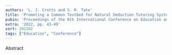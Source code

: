 ```yaml
---
authors: 'L. J. Crotts and S. R. Tate'
title: 'Promoting a Common Testbed for Natural Deduction Tutoring Systems'
pubin: 'Proceedings of the 6th International Conference on Education and E-Learning (ICEEL)'
extra: '2022, pp. 43-49'
sort: 202202
tags: ["Education", "Conference"]
---
```

Abstract
